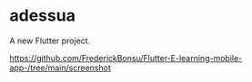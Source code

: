 # adessua

A new Flutter project.

https://github.com/FrederickBonsu/Flutter-E-learning-mobile-app-/tree/main/screenshot
